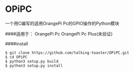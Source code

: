 # OPiPC
一个用C编写的适用OrangePi Pc的GPIO操作的Python模块

####适用于：
OrangePi Pc
OrangePi Pc Plus(未验证)

####install
```
$ git clone https://github.com/talking-toaster/OPiPC.git
$ cd OPiPC
$ python3 setup.py build
$ python3 setup.py install
```
